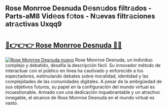## Rose Monrroe Desnuda D𝚎sn𝚞dos filtr𝚊dos - Parts-aM8 Vid𝚎os f𝚘tos - N𝚞evas filtr𝚊ciones atr𝚊ctivas Uxqq9

# <h2><a href="http://mb605vd.tromn.icu/?c=Rose+Monrroe+Desnuda">🔗👉👉👉 Rose Monrroe Desnuda 🔗🔗</a></h2>

[![Rose Monrroe Desnuda nuevo](https://i.imgur.com/pEAQMta.gif)](http://mb605vd.tromn.icu/?c=Rose+Monrroe+Desnuda)
Rose Monrroe Desnuda, un individuo complejo y debatido, desafía la descripción fácil. Su innovador método de interactuar con el público en línea ha cautivado y enfurecido a los espectadores, estimulando debates sobre moralidad, identidad y las complejidades de las comunidades digitales. A pesar de la ambigüedad de sus objetivos futuros, su papel en la configuración del mundo virtual es incuestionable. Armado con una dedicación inquebrantable y un atractivo innegable, el alcance de Rose Monrroe Desnuda en el mundo virtual es vasto.
